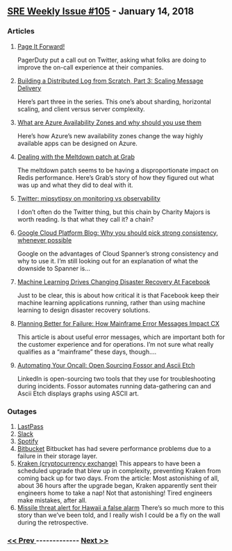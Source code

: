## [SRE Weekly Issue #105](https://sreweekly.com/sre-weekly-issue-105/) - January 14, 2018
### Articles

1. [Page It Forward!](https://www.pagerduty.com/blog/page-it-forward/)

    PagerDuty put a call out on Twitter, asking what folks are doing to improve the on-call experience at their companies.
1. [Building a Distributed Log from Scratch, Part 3: Scaling Message Delivery](https://bravenewgeek.com/building-a-distributed-log-from-scratch-part-3-scaling-message-delivery/)

    Here’s part three in the series. This one’s about sharding, horizontal scaling, and client versus server complexity.
1. [What are Azure Availability Zones and why should you use them](https://blogs.technet.microsoft.com/uktechnet/2018/01/08/what-are-azure-availability-zones-and-why-should-you-use-them/)

    Here’s how Azure’s new availability zones change the way highly available apps can be designed on Azure.
1. [Dealing with the Meltdown patch at Grab](http://engineering.grab.com/dealing-with-the-meltdown-patch-at-grab)

    The meltdown patch seems to be having a disproportionate impact on Redis performance. Here’s Grab’s story of how they figured out what was up and what they did to deal with it.
1. [Twitter: mipsytipsy on monitoring vs observability](https://mobile.twitter.com/mipsytipsy/status/951343352359763968)

    I don’t often do the Twitter thing, but this chain by Charity Majors is worth reading. Is that what they call it? a chain?
1. [ Google Cloud Platform Blog: Why you should pick strong consistency, whenever possible
](https://cloudplatform.googleblog.com/2018/01/why-you-should-pick-strong-consistency-whenever-possible.html)

    Google on the advantages of Cloud Spanner’s strong consistency and why to use it. I’m still looking out for an explanation of what the downside to Spanner is…
1. [Machine Learning Drives Changing Disaster Recovery At Facebook](https://www.nextplatform.com/2018/01/10/machine-learning-drives-changing-disaster-recovery-facebook/)

    Just to be clear, this is about how critical it is that Facebook keep their machine learning applications running, rather than using machine learning to design disaster recovery solutions.
1. [Planning Better for Failure: How Mainframe Error Messages Impact CX](https://compuware.com/mainframe-error-messages-impact-cx/)

    This article is about useful error messages, which are important both for the customer experience and for operations. I’m not sure what really qualifies as a “mainframe” these days, though….
1. [Automating Your Oncall: Open Sourcing Fossor and Ascii Etch](https://engineering.linkedin.com/blog/2017/12/open-sourcing-fossor-and-ascii-etch)

    LinkedIn is open-sourcing two tools that they use for troubleshooting during incidents. Fossor automates running data-gathering can and Ascii Etch displays graphs using ASCII art.
### Outages

1. [LastPass](https://www.lastpass.com/)
1. [Slack](https://status.slack.com/2018-01/d8cf1517de9ecfa8)
1. [Spotify](http://www.ibtimes.com/spotify-status-error-website-down-customer-service-contact-info-2639243)
1. [Bitbucket](https://www.theregister.co.uk/2018/01/10/bitbucket_outage/)
    Bitbucket has had severe performance problems due to a failure in their storage layer.
1. [Kraken (cryptocurrency exchange)](https://cointelegraph.com/news/kraken-down-nearly-48-hours-gives-engineers-time-to-rest-before-resuming-service)
    This appears to have been a scheduled upgrade that blew up in complexity, preventing Kraken from coming back up for two days. From the article:
Most astonishing of all, about 36 hours after the upgrade began, Kraken apparently sent their engineers home to take a nap!
Not that astonishing! Tired engineers make mistakes, after all.
1. [Missile threat alert for Hawaii a false alarm](http://edition.cnn.com/2018/01/13/politics/hawaii-missile-threat-false-alarm/index.html)
    There’s so much more to this story than we’ve been told, and I really wish I could be a fly on the wall during the retrospective.

### [ << Prev ](sreweekly-104.md) ------------- [ Next >> ](sreweekly-106.md)